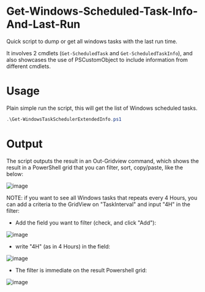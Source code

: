# Get-Windows-Scheduled-Task-Info-And-Last-Run

Quick script to dump or get all windows tasks with the last run time. 

It involves 2 cmdlets (`Get-ScheduledTask` and `Get-ScheduledTaskInfo`), and also showcases the use of PSCustomObject to include information from different cmdlets.

# Usage

Plain simple run the script, this will get the list of Windows scheduled tasks.

```powershell
.\Get-WindowsTaskSchedulerExtendedInfo.ps1
```

# Output

The script outputs the result in an Out-Gridview command, which shows the result in a PowerShell grid that you can filter, sort, copy/paste, like the below:

![image](https://user-images.githubusercontent.com/33433229/112364480-f190e300-8cac-11eb-8c13-0289ab9d7fa7.png)

NOTE: if you want to see all Windows tasks that repeats every 4 Hours, you can add a criteria to the GridView on "TaskInterval" and input "4H" in the filter:

- Add the field you want to filter (check, and click "Add"):

![image](https://user-images.githubusercontent.com/33433229/112371581-22751600-8cb5-11eb-8503-fa92dc5bfade.png)

- write "4H" (as in 4 Hours) in the field:

![image](https://user-images.githubusercontent.com/33433229/112371655-3c165d80-8cb5-11eb-9435-3fef7fa1e76a.png)

- The filter is immediate on the result Powershell grid:

![image](https://user-images.githubusercontent.com/33433229/112371714-505a5a80-8cb5-11eb-99dd-9d7648b49d9b.png)
